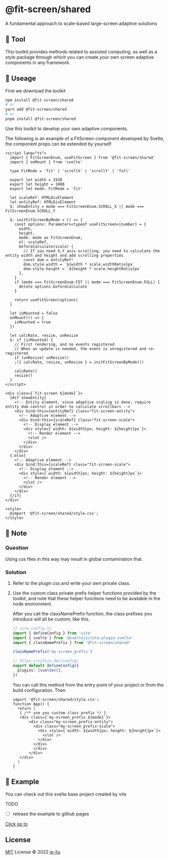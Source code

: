 # @fit-screen/shared

A fundamental approach to scale-based large-screen adaptive solutions

## 🌟 Tool

This toolkit provides methods related to assisted computing, as well as a style package through which you can create your own screen adaptive components in any framework.

## 🦄 Useage

First we download the toolkit

```bash
npm install @fit-screen/shared
# or
yarn add @fit-screen/shared
# or
pnpm install @fit-screen/shared
```

Use this toolkit to develop your own adaptive components.

The following is an example of a FitScreen component developed by Svelte, the component props can be extended by yourself

```tsx
<script lang="ts">
  import { FitScreenEnum, useFitScreen } from '@fit-screen/shared'
  import { onMount } from 'svelte'

  type FitMode = 'fit' | 'scrollX' | 'scrollY' | 'full'

  export let width = 1920
  export let height = 1080
  export let mode: FitMode = 'fit'

  let scaleRef: HTMLDivElement
  let entityRef: HTMLDivElement
  $: showEntity = mode === FitScreenEnum.SCROLL_X || mode === FitScreenEnum.SCROLL_Y

  $: initFitScreenByMode = () => {
    const options: Parameters<typeof useFitScreen>[number] = {
      width,
      height,
      mode: mode as FitScreenEnum,
      el: scaleRef,
      beforeCalculate(scale) {
        // If you need X,Y axis scrolling, you need to calculate the entity width and height and add scrolling properties
        const dom = entityRef!
        dom.style.width = `${width * scale.widthRatio}px`
        dom.style.height = `${height * scale.heightRatio}px`
      },
    }
    if (mode === FitScreenEnum.FIT || mode === FitScreenEnum.FULL) {
      delete options.beforeCalculate
    }

    return useFitScreen(options)
  }

  let isMounted = false
  onMount(() => {
    isMounted = true
  })

  let calcRate, resize, unResize
  $: if (isMounted) {
    // First rendering, and no events registered
    // When an update is needed, the event is unregistered and re-registered
    if (unResize) unResize()
    ;({ calcRate, resize, unResize } = initFitScreenByMode())

    calcRate()
    resize()
  }
</script>

<div class={`fit-screen ${mode}`}>
  {#if showEntity}
    <!-- Entity element, since adaptive scaling is done, require entity dom control in order to calculate scrollbars -->
    <div bind:this={entityRef} class="fit-screen-entity">
      <!-- Adaptive element -->
      <div bind:this={scaleRef} class="fit-screen-scale">
        <!-- Display element -->
        <div style={`width: ${width}px; height: ${height}px`}>
          <!-- Render element -->
          <slot />
        </div>
      </div>
    </div>
  {:else}
    <!-- Adaptive element -->
    <div bind:this={scaleRef} class="fit-screen-scale">
      <!-- Display element -->
      <div style={`width: ${width}px; height: ${height}px`}>
        <!-- Render element -->
        <slot />
      </div>
    </div>
  {/if}
</div>

<style>
  @import '@fit-screen/shared/style.css';
</style>
```

## 🚨 Note

### Question

Using css files in this way may result in global contamination that.

### Solution

1. Refer to the plugin css and write your own private class.
2. Use the custom class private prefix helper functions provided by the toolkit, and note that these helper functions need to be available in the node environment.

   After you call the classNamePrefix function, the class prefixes you introduce will all be custom, like this.

   ```ts
   // vite.config.ts
   import { defineConfig } from 'vite'
   import { svelte } from '@sveltejs/vite-plugin-svelte'
   import { classNamePrefix } from '@fit-screen/shared'

   classNamePrefix('my-screen_prefix')

   // https://vitejs.dev/config/
   export default defineConfig({
     plugins: [svelte()],
   })
   ```

   You can call this method from the entry point of your project or from the build configuration.
   Then

   ```react
   import '@fit-screen/shared/style.css';
   function App() {
     return (
      { /** use you custom class prefix */ }
      <div class={`my-screen_prefix ${mode}`}>
          <div class="my-screen_prefix-entity">
            <div class="my-screen_prefix-scale">
              <div style={`width: ${width}px; height: ${height}px`}>
                <slot />
              </div>
            </div>
            </div>
          </div>
      </div>
     )
   }
   ```

## 🌰 Example

You can check out this svelte base project created by vite

TODO

- [ ] release the example to github pages

[Click go to](https://jp-liu.github.io/svelte)

## License

[MIT](./LICENSE) License © 2022 [jp-liu](https://github.com/jp-liu)
